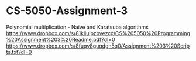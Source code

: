 # CS-5050-Assignment-3
Polynomial multiplication - Naive and Karatsuba algorithms
https://www.dropbox.com/s/81klluipzbvezcx/CS%205050%20Programming%20Assignment%203%20Readme.pdf?dl=0
https://www.dropbox.com/s/8fuqy8guqdgn5q0/Assignment%203%20Scripts.txt?dl=0
